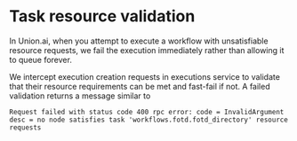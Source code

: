 # Task resource validation

In Union.ai, when you attempt to execute a workflow with unsatisfiable resource requests, we fail the execution immediately rather than allowing it to queue forever.

We intercept execution creation requests in executions service to validate that their resource requirements can be met and fast-fail if not. A failed validation returns a message similar to

```{code-block} text
Request failed with status code 400 rpc error: code = InvalidArgument desc = no node satisfies task 'workflows.fotd.fotd_directory' resource requests
```
